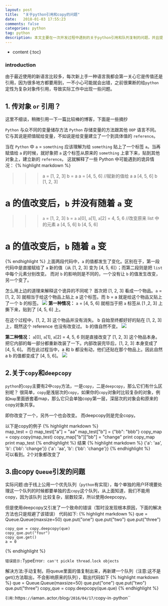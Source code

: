 ```yaml
---
layout: post
title:  "关于python引用和copy的问题"
date:   2018-01-03 17:55:23
comments: false
categories: python
tag: python
description: 本文主要在一次开发过程中遇到的关于python引用和队列复制的问题，并且提出一些解决方案                                                         
---
```

* content
{:toc}
### introduction

由于最近使用的新语言比较多，每次新上手一种语言我都会第一关心它是传值还是引用，因为很多地方都要用到，一不小心可能就会出错，之前很果断的给`python`定性为复杂对象传引用，导致实际工作中出现一些问题。

## 1. 传对象 `or` 引用？

这里不细谈，稍微引用一下一篇比较棒的博客，下面是一些摘抄

`Python` 与众不同的变量储存方法
`Python` 存储变量的方法跟其他 `OOP` 语言不同。它与其说是把值赋给变量，不如说是给变量建立了一个到具体值的 `reference`。

当在 `Python` 中 `a` = `something` 应该理解为给 `something` 贴上了一个标签 `a`。当再赋值给 `a` 的时候，就好象把 `a` 这个标签从原来的 `something` 上拿下来，贴到其他对象上，建立新的 `reference`。 这就解释了一些 Python 中可能遇到的诡异情况：
{% highlight markdown %}  
>>> a = [1, 2, 3]
>>> b = a
>>> a = [4, 5, 6] //赋新的值给 a
>>> a
[4, 5, 6]
>>> b
[1, 2, 3]
# a 的值改变后，`b` 并没有随着 `a` 变

>>> `a` = [1, 2, 3]
>>> `b` = `a`
>>> `a`[0], `a`[1], `a`[2] = 4, 5, 6 //改变原来 list 中的元素
>>> a
[4, 5, 6]
>>> b
[4, 5, 6]
# a 的值改变后，`b` 随着 `a` 变

{% endhighlight %} 
上面两段代码中，`a` 的值都发生了变化。区别在于，第一段代码中是直接赋给了 `a` 新的值（从 [1, 2, 3] 变为 [4, 5, 6]）；而第二段则是把 `list` 中每个元素分别改变。
而对 `b` 的影响则是不同的，一个没有让 `b` 的值发生改变，另一个变了。

怎么用上边的道理来解释这个诡异的不同呢？
首次把 [1, 2, 3] 看成一个物品。`a` = [1, 2, 3] 就相当于给这个物品上贴上 a 这个标签。而 b = a 就是给这个物品又贴上了一个 b 的标签。
![](https://bo07997.github.io/myBlog/styles/images/Blog/python1/1.png)
**第一种情况：**
`a` = [4, 5, 6] 就相当于把 `a` 标签从 [1 ,2, 3] 上撕下来，贴到了 [4, 5, 6] 上。

在这个过程中，[1, 2, 3] 这个物品并没有消失。 b 自始至终都好好的贴在 [1, 2, 3] 上，既然这个 reference 也没有改变过。 b 的值自然不变。
![](https://bo07997.github.io/myBlog/styles/images/Blog/python1/2.png)

**第二种情况：**
`a`[0], `a`[1], `a`[2] = 4, 5, 6 则是直接改变了 [1, 2, 3] 这个物品本身。把它内部的每一部分都重新改装了一下。内部改装完毕后，[1, 2, 3] 本身变成了 [4, 5, 6]。
而在此过程当中，a 和 b 都没有动，他们还贴在那个物品上。因此自然 a b 的值都变成了 [4, 5, 6]。
![](https://bo07997.github.io/myBlog/styles/images/Blog/python1/3.png)

## 2.关于`copy`和`deepcopy`

`python`的`copy`主要有2中`copy`方法，一是`copy`，二是`deepcopy`，那么它们有什么区别呢？
很简单，`copy`是浅层次的`copy`，如果你的`copy`对象时比较复杂的对象，例如`map`里面嵌套着map，那么它只会单独copy第一层，深层次的对象会和原来的copy对象共享。

即你改变了一个，另外一个也会改变。
而deepcopy则是完全copy。

以下是copy的例子
{% highlight markdown %}  
    map_test = {}
    map_test["a"] = "aa"
    map_test["b"] = {"bb": "bbb"}
    copy_map = copy.copy(map_test)
    copy_map["b"]["bb"] = "change"
    print copy_map
    print map_test
{% endhighlight %} 
结果
{% highlight markdown %}
{'a': 'aa', 'b': {'bb': 'change'}}
{'a': 'aa', 'b': {'bb': 'change'}}
{% endhighlight %}  
 可以看到。2个对象都改变了
 
## 3.由copy `Queue`引发的问题

实际问题:由于线上公用一个优先队列（`python`有实现），每个单独的用户环境要处理这一个队列的时候都要单独的去`copy`这个队列，从上面知道，我们不能用copy，因为该队列
比较复杂，层数较深，所以使用deepcopy。

但是使用deepcopy又引发了一个致命的错误（暂时没发现根本原因，下面的解决方法也只是规避了该错误）
代码如下:
{% highlight markdown %}
    que = Queue.Queue(maxsize=50)
    que.put("one")
    que.put("two")
    que.put("three")

    copy_que = copy.deepcopy(que)
    copy_que.put("four")
    copy_que.get()
    a = 0
{% endhighlight %} 

`错误提示:`TypeError`: can't pickle thread.lock objects `

解决方法:手动复制，将queue里面的值复制出来，再新建一个队列（注意:这不是get()方法取出，不会影响原来的队列），取出代码如下
{% highlight markdown %}
    que = Queue.Queue(maxsize=50)
    que.put("one")
    que.put("two")
    que.put("three")
    copy_que = copy.deepcopy(que.que)
 {% endhighlight %}   

`引用:`https`://`iaman`.`actor`/`blog`/2016/04/17/`copy-in`-`python``
